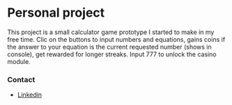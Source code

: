 # Personal project #
This project is a small calculator game prototype I started to make in my free time. Clic on the buttons to input numbers and equations, gains coins if the answer to your equation is the current requested number (shows in console), get rewarded for longer streaks. Input 777 to unlock the casino module.

### Contact ###
* [Linkedin](https://www.linkedin.com/in/carl-dumais/)
